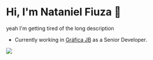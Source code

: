 # Hi, I'm Nataniel Fiuza 👋

yeah I'm getting tired of the long description

- Currently working in [Gráfica JB](https://www.grafjb.com.br) as a Senior Developer. 

<!--- [My resume](https://cv.pdf).
- [My blog](https://). 
- [Connect with me](https:///)!
-->
<!--
**natanfiuza/natanfiuza** is a ✨ _special_ ✨ repository because its `README.md` (this file) appears on your GitHub profile.

Here are some ideas to get you started:

- 🔭 I’m currently working on ...
- 🌱 I’m currently learning ...
- 👯 I’m looking to collaborate on ...
- 🤔 I’m looking for help with ...
- 💬 Ask me about ...
- 📫 How to reach me: ...
- 😄 Pronouns: ...
- ⚡ Fun fact: ...
-->


<img src="https://github-readme-stats-eight-theta.vercel.app/api/top-langs/?username=natanfiuza&layout=compact&langs_count=15&theme=ligth&card_width=350">
